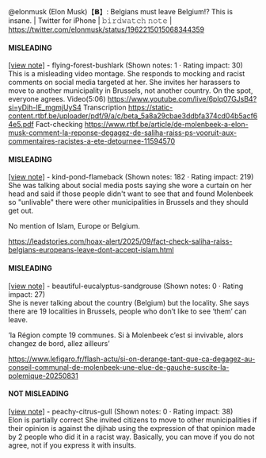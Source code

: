 @elonmusk (Elon Musk)【𝗕】: Belgians must leave Belgium!? This is insane. | Twitter for iPhone | 𝚋𝚒𝚛𝚍𝚠𝚊𝚝𝚌𝚑 𝚗𝚘𝚝𝚎 | https://twitter.com/elonmusk/status/1962215015068344359

#### MISLEADING

[[view note]](https://x.com/i/birdwatch/n/1962568181786009872) - flying-forest-bushlark (Shown notes: 1 · Rating impact: 30)\
This is a misleading video montage.
She responds to mocking and racist comments on social media targeted at her.
She invites her harassers to move to another municipality in Brussels, not another country.
On the spot, everyone agrees.
Video(5:06)
https://www.youtube.com/live/6plq07GJsB4?si=yDih-IE_mgmjUyS4
Transcription
https://static-content.rtbf.be/uploader/pdf/9/a/c/beta_5a8a29cbae3ddbfa374cd04b5acf64e5.pdf
Fact-checking
https://www.rtbf.be/article/de-molenbeek-a-elon-musk-comment-la-reponse-degagez-de-saliha-raiss-ps-vooruit-aux-commentaires-racistes-a-ete-detournee-11594570

#### MISLEADING

[[view note]](https://x.com/i/birdwatch/n/1962495781983666406) - kind-pond-flameback (Shown notes: 182 · Rating impact: 219)\
She was talking about social media posts saying she wore a curtain on her head and said if those people didn't want to see that and found Molenbeek so "unlivable" there were other municipalities in Brussels and they should get out.

No mention of Islam, Europe or Belgium.

https://leadstories.com/hoax-alert/2025/09/fact-check-saliha-raiss-belgians-europeans-leave-dont-accept-islam.html

#### MISLEADING

[[view note]](https://x.com/i/birdwatch/n/1962269526470381943) - beautiful-eucalyptus-sandgrouse (Shown notes: 0 · Rating impact: 27)\
She is never talking about the country (Belgium) but the locality. She says there are 19 localities in Brussels, people who don’t like to see ‘them’ can leave. 

‘la Région compte 19 communes. Si à Molenbeek c’est si invivable, alors changez de bord, allez ailleurs’

https://www.lefigaro.fr/flash-actu/si-on-derange-tant-que-ca-degagez-au-conseil-communal-de-molenbeek-une-elue-de-gauche-suscite-la-polemique-20250831

#### NOT MISLEADING

[[view note]](https://x.com/i/birdwatch/n/1962571036349575668) - peachy-citrus-gull (Shown notes: 0 · Rating impact: 38)\
Elon is partially correct
She invited citizens to move to other municipalities if their opinion is against the djihab using the expression of that opinion made by 2 people who did it in a racist way.
Basically, you can move if you do not agree, not if you express it with insults.
